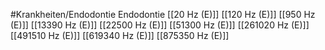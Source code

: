 #Krankheiten/Endodontie
Endodontie
[[20 Hz (E)]]
[[120 Hz (E)]]
[[950 Hz (E)]]
[[13390 Hz (E)]]
[[22500 Hz (E)]]
[[51300 Hz (E)]]
[[261020 Hz (E)]]
[[491510 Hz (E)]]
[[619340 Hz (E)]]
[[875350 Hz (E)]]